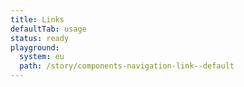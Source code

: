 ```yaml
---
title: Links
defaultTab: usage
status: ready
playground:
  system: eu
  path: /story/components-navigation-link--default
---
```


